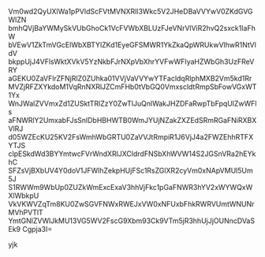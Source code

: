 Vm0wd2QyUXlWa1pPVldScFVtMVNXRll3Wkc5V2JHeDBaVVYwV0ZKdGVGWlZN
bmhQVjBaYWMySkVUbGhoCk1VcFVWbXBLUzFJeVNrVlViR2hvQ2sxck1IaFhW
bVEwV1ZkTmVGcElWbXBTYlZKd1EyeGFSMWR1YkZkaQpWRUkwVlhwR1NtVldV
bkppUjJ4VFlsWktXVkV5YzNkbFJrNXpVbXhrYVFwWFIyaHZWbGh3UzFReVRY
aGEKU0ZaVFlrZFNjRlZ0ZUhka01VVjVaVVYwYTFacldqRlphMXB2Vm5kd1Rr
MVZjRFZXYkdoM1VqRnNXRlJZCmFHb0tVbGQ0VmxscldtRmpSbFowVGxWT1Yx
WnJWalZVVmxZd1ZUSktTRlZzY0ZwTlJuQnlWakJHZDFaRwpTbFpqUlZwWFls
aFNWRlY2UmxabFJsSnlDbHBHWTB0WmJYUjNZakZXZEdSRmRGaFNiRXBXVlRJ
d05WZEcKU25KV2FsWmhWbGRTU0ZaVVJtRmpiR1J6VjJ4a2FWZEhhRTFXYTJS
clpESkdWd3BYYmtwcFVrWndXRlJXCldrdFNSbXhWVW14S2JGSnVRa2hEYkhC
SFZsVjBXbUV4Y0doV1JFWlhZekpHUjFSc1RsZGlXR2cyVm0xNApVMUl5Um5J
S1RWWm9WbUp0ZUZkWmExcExaV3hhVjFkc1pGaFNWR3hYV2xWYWQxWXlWbkpU
VkVKWVZqTm8KU0ZwSGVFNWxRWEJxVW0xNFUxbFhkRWRVUmtWNUNrMVhPVTlT
YmtGNlZVWlJkMU13VG5WV2FscG9Xbm93Ck9VTm5jR3hhUjJjOUNncDVaSEk9
Cgpja3I=

yjk